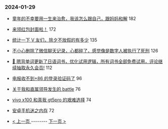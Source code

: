 ### 2024-01-29 
- [童年的不幸要用一生来治愈，我该怎么跟自己，跟妈妈和解](https://www.v2ex.com/t/1012337) 182
- [来领红包封面啦！](https://www.v2ex.com/t/1012358) 172
- [统计一下 V 友们，除夕不放假的有多少](https://www.v2ex.com/t/1012382) 135
- [不小心删除了微信聊天记录，心都碎了，感觉像是数字人被执行了死刑](https://www.v2ex.com/t/1012451) 126
- [🎁 嗯背单词更新了日语词书，优化试用逻辑，所有词书全部免费试用，评论继续抽取永久会员!](https://www.v2ex.com/t/1012360) 112
- [电报收不到+86 的登录验证码了](https://www.v2ex.com/t/1012303) 96
- [关于我和直属领导发生的 battle](https://www.v2ex.com/t/1012464) 76
- [vivo x100 和真我 gt5pro 的艰难选择](https://www.v2ex.com/t/1012313) 74
- [安卓手机迷之内存](https://www.v2ex.com/t/1012306) 72 

- [ < 上一页 ](https://github.com/able8/v2ex-hot-record/blob/master/2024-01-28.md) -------- [ 下一页 > ](https://github.com/able8/v2ex-hot-record/blob/master/2024-01-30.md)